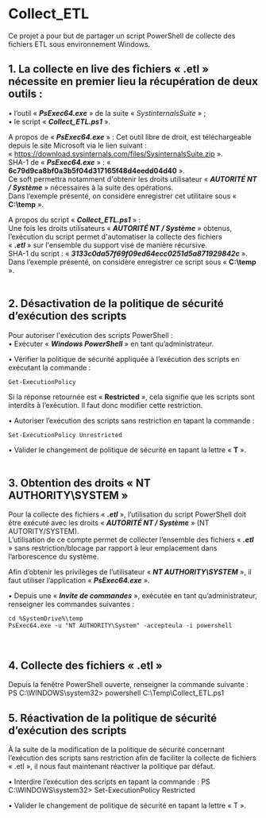 # Collect_ETL
Ce projet a pour but de partager un script PowerShell de collecte des fichiers ETL sous environnement Windows.   
## 1. La collecte en live des fichiers « .etl » nécessite en premier lieu la récupération de deux outils :
•	l’outil « **_PsExec64.exe_** » de la suite « _SystinternalsSuite_ » ;  
•	le script « **_Collect_ETL.ps1_** ».

A propos de « **_PsExec64.exe_** » :
Cet outil libre de droit, est téléchargeable depuis le site Microsoft via le lien suivant :  
« https://download.sysinternals.com/files/SysinternalsSuite.zip ».  
SHA-1 de « **_PsExec64.exe_** » : « **6c79d9ca8bf0a3b5f04d317165f48d4eedd04d40** ».  
Ce soft permettra notamment d'obtenir les droits utilisateur « **_AUTORITÉ NT / Système_** » nécessaires à la suite des opérations.  
Dans l’exemple présenté, on considère enregistrer cet utilitaire sous « **C:\temp** ».  

A propos du script « **_Collect_ETL.ps1_** » :  
Une fois les droits utilisateurs « **_AUTORITÉ NT / Système_** » obtenus, l’exécution du script permet d'automatiser la collecte des fichiers  
« **_.etl_** » sur l'ensemble du support visé de manière récursive.  
SHA-1 du script : « **_3133c0da57f69f09ed64ecc0251d5a871929842c_** ».  
Dans l’exemple présenté, on considère enregistrer ce script sous « **C:\temp** ».    
<br />   
  
## 2. Désactivation de la politique de sécurité d’exécution des scripts
Pour autoriser l'exécution des scripts PowerShell :  
•	Exécuter « **_Windows PowerShell_** » en tant qu’administrateur.

•	Vérifier la politique de sécurité appliquée à l’exécution des scripts en exécutant la commande :  
```{r, engine='bash', vérification politique de sécurité appliquée}
Get-ExecutionPolicy
```  
Si la réponse retournée est « **Restricted** », cela signifie que les scripts sont interdits à l’exécution. Il faut donc modifier cette restriction.

•	Autoriser l’exécution des scripts sans restriction en tapant la commande :
```{r, engine='bash', modification de la politique de sécurité appliquée}
Set-ExecutionPolicy Unrestricted
```  

•	Valider le changement de politique de sécurité en tapant la lettre « **T** ».  
<br />   
  
## 3. Obtention des droits « NT AUTHORITY\SYSTEM »
Pour la collecte des fichiers « **_.etl_** », l’utilisation du script PowerShell doit être exécuté avec les droits « **_AUTORITÉ NT / Système_** » (NT AUTORITY/SYSTEM).  
L’utilisation de ce compte permet de collecter l’ensemble des fichiers « **_.etl_** » sans restriction/blocage par rapport à leur emplacement dans l’arborescence du système.

Afin d’obtenir les privilèges de l’utilisateur « **_NT AUTHORITY\SYSTEM_** », il faut utiliser l’application « **_PsExec64.exe_** ».

•	Depuis une « **_Invite de commandes_** », exécutée en tant qu’administrateur, renseigner les commandes suivantes :  

```{r, engine='bash', se déplacer dans le dossier temp et exécuter PowerShell avec les droits Autorité NT / Système}
cd %SystemDrive%\temp
PsExec64.exe -u "NT AUTHORITY\System" -accepteula -i powershell 
```  
<br /> 
  

## 4. Collecte des fichiers « .etl »
Depuis la fenêtre PowerShell ouverte, renseigner la commande suivante :
PS C:\WINDOWS\system32> powershell C:\Temp\Collect_ETL.ps1  
   
  
## 5. Réactivation de la politique de sécurité d’exécution des scripts
À la suite de la modification de la politique de sécurité concernant l’exécution des scripts sans restriction afin de faciliter la collecte de fichiers « .etl », il nous faut maintenant réactiver la politique par défaut.

•	Interdire l’exécution des scripts en tapant la commande :
PS C:\WINDOWS\system32> Set-ExecutionPolicy Restricted

•	Valider le changement de politique de sécurité en tapant la lettre « T ».


